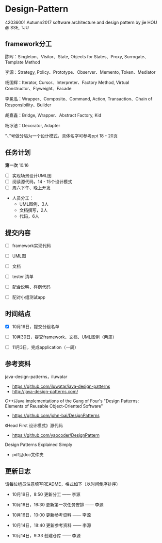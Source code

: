 # Design-Pattern
42036001 Autumn2017 software architecture and design pattern by jie HOU @ SSE, TJU



## framework分工

陈晖：Singleton、Visitor、State, Objects for States、Proxy, Surrogate、Template Method

李源：Strategy, Policy、Prototype、Observer、Memento, Token、Mediator

杨国辉：Iterator, Cursor、Interpreter、Factory Method, Virtual Constructor、Flyweight、Facade

李冕泓：Wrapper、Composite、Command, Action, Transaction、Chain of Responsibility、Builder

胡嘉鑫：Bridge, Wrapper、Abstract Factory, Kid

杨冰洁：Decorator, Adapter

“、”号做分隔为一个设计模式，具体名字可参考ppt 18 - 20页

## 任务计划

**第一次** 10.16

- [ ] 实现场景设计UML图
- [ ] 阅读源代码，14 - 15个设计模式
- [ ] 周六下午、晚上开发

- 人员分工：
  - UML图例，3人
  - 文档撰写，2人 
  - 代码，6人

## 提交内容

- [ ] framework实现代码
- [ ] UML图
- [ ] 文档
- [ ] tester 清单
- [ ] 配合说明、样例代码
- [ ] 配对小组测试app



## 时间结点

- [x] 10月16日，提交分组名单 
- [ ] 10月30日，提交framework、文档、UML图例（两周）
- [ ] 11月3日，完成application（一周）



## 参考资料

java-design-patterns，iluwatar

- https://github.com/iluwatar/java-design-patterns 
- http://java-design-patterns.com/

C++/Java implementations of the Gang of Four's "Design Patterns: Elements of Reusable Object-Oriented Software"

- https://github.com/john-bai/DesignPatterns

《Head First 设计模式》源代码

- https://github.com/yaocoder/DesignPattern

Design Patterns Explained Simply

- pdf见doc文件夹

## 更新日志

请每位组员注意填写README，格式如下（以时间倒序排序）

- 10月19日，8:50 更新分工 —— 李源


- 10月16日，16:30 更新第一次任务安排 —— 李源


- 10月16日，10:00 更新参考资料 —— 李源


- 10月14日，18:40 更新参考资料 —— 李源


- 10月14日，9:33 创建仓库 ——  李源

